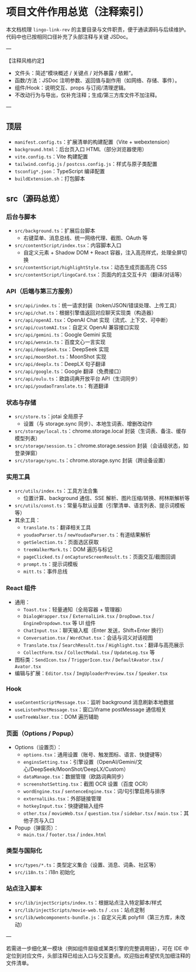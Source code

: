 # 项目文件作用总览（注释索引）

本文档梳理 `lingo-link-rev` 的主要目录与文件职责，便于通读源码与后续维护。代码中也已按相同口径补充了头部注释与关键 JSDoc。

—

【注释风格约定】
- 文件头：简述“模块概述 / 关键点 / 对外暴露 / 依赖”。
- 函数/方法：JSDoc 注明参数、返回值与副作用（如网络、存储、事件）。
- 组件/Hook：说明交互、props 与订阅/清理逻辑。
- 不改动行为与导出，仅补充注释；生成/第三方库文件不加注释。

—

## 顶层
- `manifest.config.ts`：扩展清单的构建配置（Vite + webextension）
- `background.html`：后台页入口 HTML（部分浏览器使用）
- `vite.config.ts`：Vite 构建配置
- `tailwind.config.js` / `postcss.config.js`：样式与原子类配置
- `tsconfig*.json`：TypeScript 编译配置
- `buildExtension.sh`：打包脚本

## src（源码总览）

### 后台与脚本
- `src/background.ts`：扩展后台脚本
  - 右键菜单、消息总线、统一网络代理、截图、OAuth 等
- `src/contentScript/index.tsx`：内容脚本入口
  - 自定义元素 + Shadow DOM + React 容器，注入高亮样式，处理全屏切换
- `src/contentScript/highlightStyle.tsx`：动态生成页面高亮 CSS
- `src/contentScript/lingoCard.tsx`：页面内的主交互卡片（翻译/对话等）

### API（后端与第三方服务）
- `src/api/index.ts`：统一请求封装（token/JSON/错误处理、上传工具）
- `src/api/chat.ts`：根据引擎值返回对应聊天实现类（构造器）
- `src/api/openAI.tsx`：OpenAI Chat 实现（流式、上下文、可中断）
- `src/api/customAI.tsx`：自定义 OpenAI 兼容接口实现
- `src/api/gemini.ts`：Google Gemini 实现
- `src/api/wenxin.ts`：百度文心一言实现
- `src/api/deepSeek.tsx`：DeepSeek 实现
- `src/api/moonShot.ts`：MoonShot 实现
- `src/api/deeplx.ts`：DeepLX 句子翻译
- `src/api/google.ts`：Google 翻译（免费接口）
- `src/api/oulu.ts`：欧路词典开放平台 API（生词同步）
- `src/api/youdaoTranslate.ts`：有道翻译

### 状态与存储
- `src/store.ts`：jotai 全局原子
  - 设置（与 storage.sync 同步）、本地生词表、增删改动作
- `src/storage/local.ts`：chrome.storage.local 封装（生词表、备注、缓存模型列表）
- `src/storage/session.ts`：chrome.storage.session 封装（会话级状态，如登录弹窗）
- `src/storage/sync.ts`：chrome.storage.sync 封装（跨设备设置）

### 实用工具
- `src/utils/index.ts`：工具方法合集
  - 位置计算、background 通信、SSE 解析、图片压缩/转换、柯林斯解析等
- `src/utils/const.ts`：常量与默认设置（引擎清单、语言列表、提示词模板等）
- 其余工具：
  - `translate.ts`：翻译相关工具
  - `youdaoParser.ts` / `newYoudaoParser.ts`：有道结果解析
  - `getSelection.ts`：页面选区获取
  - `treeWalkerMark.ts`：DOM 遍历与标记
  - `pageClicked.ts` / `onCaptureScreenResult.ts`：页面交互/截图回调
  - `prompt.ts`：提示词模板
  - `mitt.ts`：事件总线

### React 组件
- 通用：
  - `Toast.tsx`：轻量通知（全局容器 + 管理器）
  - `DialogWrapper.tsx` / `ExternalLink.tsx` / `DropDown.tsx` / `EngineDropdown.tsx` 等 UI 组件
  - `ChatInput.tsx`：聊天输入框（Enter 发送，Shift+Enter 换行）
  - `Conversation.tsx` / `WordChat.tsx`：会话与词义对话视图
  - `Translate.tsx` / `SearchResult.tsx` / `Highlight.tsx`：翻译与高亮展示
  - `CollectForm.tsx` / `CollectModal.tsx` / `UpdateLog.tsx` 等
- 图标类：`SendIcon.tsx` / `TriggerIcon.tsx` / `DefaultAvator.tsx` / `Avator.tsx`
- 编辑与扩展：`Editor.tsx` / `ImgUploaderPreview.tsx` / `Speaker.tsx`

### Hook
- `useContentScriptMessage.tsx`：监听 background 消息刷新本地数据
- `useListenPostMessage.tsx`：窗口/iframe postMessage 通信相关
- `useTreeWalker.tsx`：DOM 遍历辅助

### 页面（Options / Popup）
- Options（设置页）：
  - `options.tsx`：通用设置（账号、触发图标、语言、快捷键等）
  - `enginsSetting.tsx`：引擎设置（OpenAI/Gemini/文心/DeepSeek/MoonShot/DeepLX/Custom）
  - `dataManage.tsx`：数据管理（欧路词典同步）
  - `screenshotSetting.tsx`：截图 OCR 设置（百度 OCR）
  - `wordEngine.tsx` / `sentenceEngine.tsx`：词/句引擎启用与排序
  - `externalLiks.tsx`：外部链接管理
  - `hotkeyInput.tsx`：快捷键输入组件
  - `other.tsx` / `movieWeb.tsx` / `question.tsx` / `sidebar.tsx` / `main.tsx`：其他子页与入口
- Popup（弹窗页）：
  - `main.tsx` / `footer.tsx` / `index.html`

### 类型与国际化
- `src/types/*.ts`：类型定义集合（设置、消息、词条、社区等）
- `src/i18n.ts`：i18n 初始化

### 站点注入脚本
- `src/lib/injectScripts/index.ts`：根据站点注入特定脚本/样式
- `src/lib/injectScripts/movie-web.ts` / `.css`：站点定制
- `src/lib/webcomponents-bundle.js`：自定义元素 polyfill（第三方库，未改动）

—

若需进一步细化某一模块（例如组件层级或某类引擎的完整调用链），可在 IDE 中定位到对应文件，头部注释已给出入口与交互要点。欢迎指出希望优先加细注释的文件清单。 
